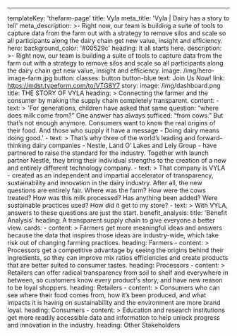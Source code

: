 ---
templateKey: 'thefarm-page'
title: Vyla
meta_title: 'Vyla | Dairy has a story to tell'
meta_description: >-
  Right now, our team is building a suite of tools to capture data from the farm out with a strategy to remove silos and scale so all participants along the dairy chain get new value, insight and efficiency.
hero:
  background_color: '#00529c'
  heading: It all starts here.
  description: >-
    Right now, our team is building a suite of tools to capture data from the farm out with a strategy to remove silos and scale so all participants along the dairy chain get new value, insight and efficiency.
  image: /img/hero-image-farm.jpg
  button:
    classes: button button-blue
    text: Join Us Now!
    link: https://mdst.typeform.com/to/VTG8Y7
story:
  image: /img/dashboard.png
  title: THE STORY OF VYLA
  heading: >
    Connecting the farmer and the consumer by making the supply chain completely transparent.
  content:
    - text: >
        'For generations, children have asked that same question: “where does milk come from?” One answer has always sufficed: “from cows.” But that’s not enough anymore. Consumers want to know the real origins of their food. And those who supply it have a message - Doing dairy means doing good.'
    - text: >
        That’s why three of the world’s leading and forward-thinking dairy companies - Nestle, Land O’ Lakes and Lely Group - have partnered to raise the standard for the industry. Together with launch partner Nestlé, they bring their individual strengths to the creation of a new and entirely different technology company.
    - text: >
        That company is VYLA - created as an independent and impartial accelerator of transparency, sustainability and innovation in the dairy industry. After all, the new questions are entirely fair. Where was the farm? How were the cows treated? How was this milk processed? Has anything been added? Were sustainable practices used? How did it get to my store?
    - text: >
        With VYLA, answers to these questions are just the start.
benefit_analysis:
  title: 'Benefit Analysis'
  heading: A transparent supply chain to give everyone a better view.
  cards:
    - content: >
        Farmers get more meaningful ideas and answers because the data that
        inspires those ideas are industry-wide, which take risk out of changing
        farming practices.
      heading: Farmers
    - content: >
        Processors get a competitive advantage by seeing the origins behind
        their ingredients, so they can improve mix ratios efficiencies and create
        products that are better suited to consumer tastes.
      heading: Processors
    - content: >
        Retailers can offer radical transparency from soil to shelf and
        everywhere in between, so customers know every product's story, and have
        new reason to be loyal shoppers.
      heading: Retailers
    - content: >
        Consumers who can see where their food comes from, how it’s been
        produced, and what impacts it is having on sustainability and the
        environment are  more brand loyal.
      heading: Consumers
    - content: >
        Education and research institutions get
        more readily accessible data and information
        to help unlock progress and innovation in the
        industry.
      heading: Other Stakeholders

